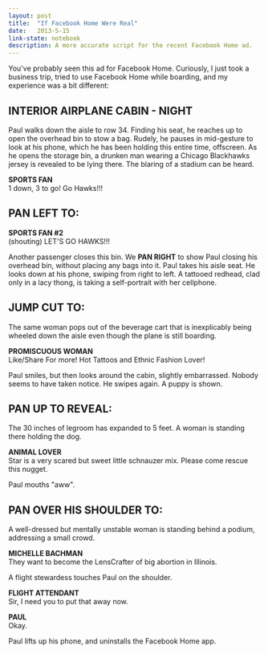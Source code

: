 ```yaml
---
layout: post
title:  "If Facebook Home Were Real"
date:   2013-5-15
link-state: notebook
description: A more accurate script for the recent Facebook Home ad.
---
```


You've probably seen this ad for Facebook Home. Curiously, I just took a business trip, tried to use Facebook Home while boarding, and my experience was a bit different:

## INTERIOR AIRPLANE CABIN - NIGHT
Paul walks down the aisle to row 34. Finding his seat, he reaches up to open the overhead bin to stow a bag. Rudely, he pauses in mid-gesture to look at his phone, which he has been holding this entire time, offscreen. As he opens the storage bin, a drunken man wearing a Chicago Blackhawks jersey is revealed to be lying there. The blaring of a stadium can be heard.
<div class="script-dialogue"><p><strong>SPORTS FAN</strong><br /> 
1 down, 3 to go! Go Hawks!!!</p>
</div>

## PAN LEFT TO:

<div class="script-dialogue"><p><strong>SPORTS FAN #2</strong><br /> 
(shouting) LET'S GO HAWKS!!!
</p></div>

Another passenger closes this bin. We **PAN RIGHT** to show Paul closing his overhead bin, without placing any bags into it. Paul takes his aisle seat. He looks down at his phone, swiping from right to left. A tattooed redhead, clad only in a lacy thong, is taking a self-portrait with her cellphone.

## JUMP CUT TO:

The same woman pops out of the beverage cart that is inexplicably being wheeled down the aisle even though the plane is still boarding.  

<div class="script-dialogue"><p><strong>PROMISCUOUS WOMAN</strong><br />
Like/Share For more! Hot Tattoos and Ethnic Fashion Lover!</p></div>  

Paul smiles, but then looks around the cabin, slightly embarrassed. Nobody seems to have taken notice. He swipes again. A puppy is shown.

## PAN UP TO REVEAL:
The 30 inches of legroom has expanded to 5 feet. A woman is standing there holding the dog.  

<div class="script-dialogue"><p><strong>ANIMAL LOVER</strong><br />
Star is a very scared but sweet little schnauzer mix. Please come rescue this nugget.</p></div>

Paul mouths "aww".

## PAN OVER HIS SHOULDER TO:
A well-dressed but mentally unstable woman is standing behind a podium, addressing a small crowd.  

<div class="script-dialogue"><p><strong>MICHELLE BACHMAN</strong><br />
They want to become the LensCrafter of big abortion in Illinois.</p></div>  

A flight stewardess touches Paul on the shoulder.

<div class="script-dialogue"><p><strong>FLIGHT ATTENDANT</strong><br />
Sir, I need you to put that away now.</p></div>

<div class="script-dialogue"><p><strong>PAUL</strong><br />
Okay.</p></div>

Paul lifts up his phone, and uninstalls the Facebook Home app.
